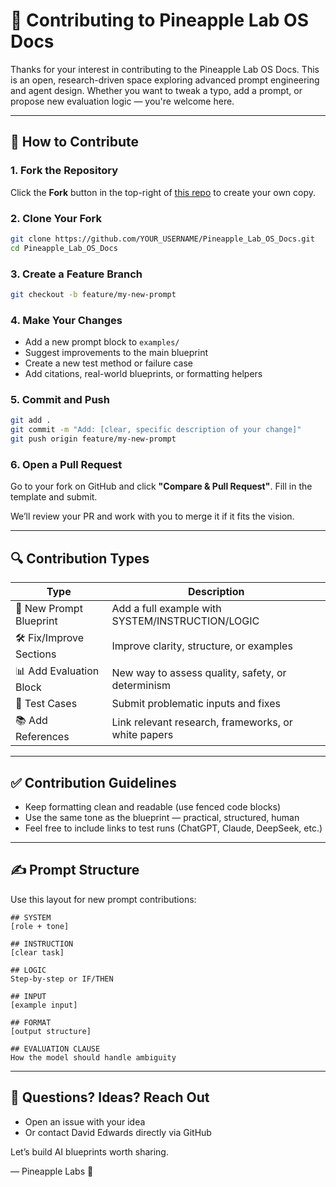 # 🤝 Contributing to Pineapple Lab OS Docs

Thanks for your interest in contributing to the Pineapple Lab OS Docs. This is an open, research-driven space exploring advanced prompt engineering and agent design. Whether you want to tweak a typo, add a prompt, or propose new evaluation logic — you're welcome here.

---

## 🧭 How to Contribute

### 1. Fork the Repository

Click the **Fork** button in the top-right of [this repo](https://github.com/Davidemc2/Pineapple_Lab_OS_Docs) to create your own copy.

### 2. Clone Your Fork

```bash
git clone https://github.com/YOUR_USERNAME/Pineapple_Lab_OS_Docs.git
cd Pineapple_Lab_OS_Docs
```

### 3. Create a Feature Branch

```bash
git checkout -b feature/my-new-prompt
```

### 4. Make Your Changes

* Add a new prompt block to `examples/`
* Suggest improvements to the main blueprint
* Create a new test method or failure case
* Add citations, real-world blueprints, or formatting helpers

### 5. Commit and Push

```bash
git add .
git commit -m "Add: [clear, specific description of your change]"
git push origin feature/my-new-prompt
```

### 6. Open a Pull Request

Go to your fork on GitHub and click **"Compare & Pull Request"**. Fill in the template and submit.

We’ll review your PR and work with you to merge it if it fits the vision.

---

## 🔍 Contribution Types

| Type                    | Description                                         |
| ----------------------- | --------------------------------------------------- |
| 📜 New Prompt Blueprint | Add a full example with SYSTEM/INSTRUCTION/LOGIC    |
| 🛠 Fix/Improve Sections | Improve clarity, structure, or examples             |
| 📊 Add Evaluation Block | New way to assess quality, safety, or determinism   |
| 🧪 Test Cases           | Submit problematic inputs and fixes                 |
| 📚 Add References       | Link relevant research, frameworks, or white papers |

---

## ✅ Contribution Guidelines

* Keep formatting clean and readable (use fenced code blocks)
* Use the same tone as the blueprint — practical, structured, human
* Feel free to include links to test runs (ChatGPT, Claude, DeepSeek, etc.)

---

## ✍️ Prompt Structure

Use this layout for new prompt contributions:

```text
## SYSTEM
[role + tone]

## INSTRUCTION
[clear task]

## LOGIC
Step-by-step or IF/THEN

## INPUT
[example input]

## FORMAT
[output structure]

## EVALUATION CLAUSE
How the model should handle ambiguity
```

---

## 🧠 Questions? Ideas? Reach Out

* Open an issue with your idea
* Or contact David Edwards directly via GitHub

Let’s build AI blueprints worth sharing.

— Pineapple Labs 🍍
